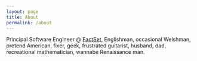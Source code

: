 ```yaml
---
layout: page
title: About
permalink: /about
---
```


Principal Software Engineer @ [FactSet](https://www.factset.com), Englishman, occasional Welshman, pretend American,
fixer, geek, frustrated guitarist, husband, dad, recreational mathematician, wannabe Renaissance man.